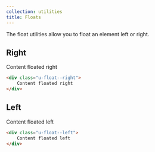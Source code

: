 ```yaml
---
collection: utilities
title: Floats
---
```


The float utilities allow you to float an element left or right.

## Right

<div class="u-clearfix">
    <div class="u-float--right">Content floated right</div>
</div>

```html
<div class="u-float--right">
    Content floated right
</div>
```

## Left

<div class="u-clearfix">
    <div class="u-float--left">Content floated left</div>
</div>

```html
<div class="u-float--left">
    Content floated left
</div>
```
